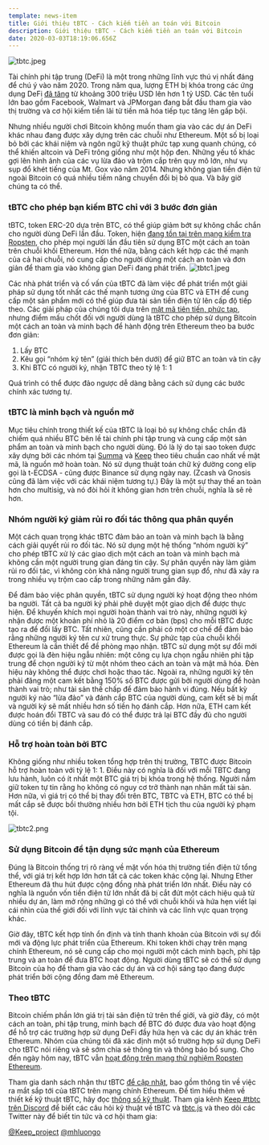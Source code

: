 ```yaml
---
template: news-item
title: Giới thiệu tBTC - Cách kiếm tiền an toán với Bitcoin
description: Giới thiệu tBTC - Cách kiếm tiền an toán với Bitcoin
date: 2020-03-03T18:19:06.656Z
---
```

![tbtc.jpeg](https://images.hive.blog/DQmR1uit5F8eNmYFHz7UXhYG2fArg9MAJFSRDDGUBAtpd1W/tbtc.jpeg)

Tài chính phi tập trung (DeFi) là một trong những lĩnh vực thú vị nhất đáng để chú ý vào năm 2020. Trong năm qua, lượng ETH bị khóa trong các ứng dụng DeFi [đã tăng](https://cointelegraph.com/news/defi-begins-to-move-from-a-sub-niche-market-to-mainstream-finance) từ khoảng 300 triệu USD lên hơn 1 tỷ USD. Các tên tuổi lớn bao gồm Facebook, Walmart và JPMorgan đang bắt đầu tham gia vào thị trường và cơ hội kiếm tiền lãi từ tiền mã hóa tiếp tục tăng lên gấp bội.

Nhưng nhiều người chơi Bitcoin không muốn tham gia vào các dự án DeFi khác nhau đang được xây dựng trên các chuỗi như Ethereum. Một số bị loại bỏ bởi các khái niệm và ngôn ngữ kỹ thuật phức tạp xung quanh chúng, có thể khiến altcoin và DeFi trông giống như một hộp đen. Những yếu tố khác gợi lên hình ảnh của các vụ lừa đảo và trộm cắp trên quy mô lớn, như vụ sụp đổ khét tiếng của Mt. Gox vào năm 2014. Nhưng không gian tiền điện tử ngoài Bitcoin có quá nhiều tiềm năng chuyển đổi bị bỏ qua. Và bây giờ chúng ta có thể. 

### tBTC cho phép bạn kiếm BTC chỉ với 3 bước đơn giản 

tBTC, token ERC-20 dựa trên BTC, có thể giúp giảm bớt sự không chắc chắn cho người dùng DeFi lần đầu. Token, hiện [đang tồn tại trên mạng kiểm tra Ropsten](https://tbtc.network/news/2020-02-14-ropsten), cho phép mọi người lần đầu tiên sử dụng BTC một cách an toàn trên chuỗi khối Ethereum. Hơn thế nữa, bằng cách kết hợp các thế mạnh của cả hai chuỗi, nó cung cấp cho người dùng một cách an toàn và đơn giản để tham gia vào không gian DeFi đang phát triển. 
![tbtc1.jpeg](https://images.hive.blog/DQmQtqcRuwPY8TU4gL5Seh4vbTwr6xormooa1c8d6fReKNF/tbtc1.jpeg)


Các nhà phát triển và cố vấn của tBTC đã làm việc để phát triển một giải pháp sử dụng tốt nhất các thế mạnh tương ứng của BTC và ETH để cung cấp một sản phẩm mới có thể giúp đưa tài sản tiền điện tử lên cấp độ tiếp theo. Các giải pháp của chúng tôi dựa trên [mật mã tiên tiến, phức tạp](https://blog.keep.network/building-bridges-between-blockchains-with-t-ecdsa-keeps-e58d6debb8fd), nhưng điểm mấu chốt đối với người dùng là tBTC cho phép sử dụng Bitcoin một cách an toàn và minh bạch để hành động trên Ethereum theo ba bước đơn giản:
1.	Lấy BTC
2.	Kêu gọi “nhóm ký tên” (giải thích bên dưới) để giữ BTC an toàn và tin cậy 
3.	Khi BTC có người ký, nhận TBTC theo tỷ lệ 1: 1 

Quá trình có thể được đảo ngược dễ dàng bằng cách sử dụng các bước chính xác tương tự.

### tBTC là minh bạch và nguồn mở

Mục tiêu chính trong thiết kế của tBTC là loại bỏ sự không chắc chắn đã chiếm quá nhiều BTC bên lề tài chính phi tập trung và cung cấp một sản phẩm an toàn và minh bạch cho người dùng. Đó là lý do tại sao token được xây dựng bởi các nhóm tại [Summa](https://summa.one/) và [Keep](https://keep.network/) theo tiêu chuẩn cao nhất về mật mã, là nguồn mở hoàn toàn. Nó sử dụng thuật toán chữ ký đường cong elip gọi là t-ECDSA - cũng được Binance sử dụng ngày nay. (Zcash và Gnosis cũng đã làm việc với các khái niệm tương tự.) Đây là một sự thay thế an toàn hơn cho multisig, và nó đòi hỏi ít không gian hơn trên chuỗi, nghĩa là sẽ rẻ hơn.

### Nhóm người ký giảm rủi ro đối tác thông qua phân quyền

Một cách quan trọng khác tBTC đảm bảo an toàn và minh bạch là bằng cách giải quyết rủi ro đối tác. Nó sử dụng một hệ thống “nhóm người ký” cho phép tBTC xử lý các giao dịch một cách an toàn và minh bạch mà không cần một người trung gian đáng tin cậy. Sự phân quyền này làm giảm rủi ro đối tác, vì không còn khả năng người trung gian sụp đổ, như đã xảy ra trong nhiều vụ trộm cao cấp trong những năm gần đây.

Để đảm bảo việc phân quyền, tBTC sử dụng người ký hoạt động theo nhóm ba người. Tất cả ba người ký phải phê duyệt một giao dịch để được thực hiện. Để khuyến khích mọi người hoàn thành vai trò này, những người ký nhận được một khoản phí nhỏ là 20 điểm cơ bản (bps) cho mỗi tBTC được tạo ra để đổi lấy BTC. Tất nhiên, cũng cần phải có một cơ chế để đảm bảo rằng những người ký tên cư xử trung thực. Sự phức tạp của chuỗi khối Ethereum là cần thiết để đề phòng mạo nhận.
tBTC sử dụng một sự đổi mới được gọi là đèn hiệu ngẫu nhiên: một công cụ lựa chọn ngẫu nhiên phi tập trung để chọn người ký từ một nhóm theo cách an toàn và mật mã hóa. Đèn hiệu này không thể được chơi hoặc thao tác. Ngoài ra, những người ký tên phải đăng một cam kết bằng 150% số BTC được gửi bởi người dùng để hoàn thành vai trò; như tài sản thế chấp để đảm bảo hành vi đúng. Nếu bất kỳ người ký nào “lừa đảo” và đánh cắp BTC của người dùng, cam kết sẽ bị mất và người ký sẽ mất nhiều hơn số tiền họ đánh cắp. Hơn nữa, ETH cam kết được hoán đổi TBTC và sau đó có thể được trả lại BTC đầy đủ cho người dùng có tiền bị đánh cắp.

### Hỗ trợ hoàn toàn bởi BTC
Không giống như nhiều token tổng hợp trên thị trường, TBTC được Bitcoin hỗ trợ hoàn toàn với tỷ lệ 1: 1. Điều này có nghĩa là đối với mỗi TBTC đang lưu hành, luôn có ít nhất một BTC giá trị bị khóa trong hệ thống. Người nắm giữ token tự tin rằng họ không có nguy cơ trở thành nạn nhân mất tài sản. Hơn nữa, vì giá trị có thể bị thay đổi trên BTC, TBTC và ETH, BTC có thể bị mất cắp sẽ được bồi thường nhiều hơn bởi ETH tịch thu của người ký phạm tội. 

![tbtc2.png](https://images.hive.blog/DQmTicqubo2t4KK8C1sc1JaLvp1xmVxVPqtABkDQbAefLVG/tbtc2.png)


### Sử dụng Bitcoin để tận dụng sức mạnh của Ethereum

Đúng là Bitcoin thống trị rõ ràng về mặt vốn hóa thị trường tiền điện tử tổng thể, với giá trị kết hợp lớn hơn tất cả các token khác cộng lại. Nhưng Ether Ethereum đã thu hút được cộng đồng nhà phát triển lớn nhất. Điều này có nghĩa là nguồn vốn tiền điện tử lớn nhất đã bị cắt đứt một cách hiệu quả từ nhiều dự án, làm mở rộng những gì có thể với chuỗi khối và hứa hẹn viết lại cái nhìn của thế giới đối với lĩnh vực tài chính và các lĩnh vực quan trọng khác.

Giờ đây, tBTC kết hợp tính ổn định và tính thanh khoản của Bitcoin với sự đổi mới và động lực phát triển của Ethereum. Khi token khởi chạy trên mạng chính Ethereum, nó sẽ cung cấp cho mọi người một cách minh bạch, phi tập trung và an toàn để đưa BTC hoạt động. Người dùng tBTC sẽ có thể sử dụng Bitcoin của họ để tham gia vào các dự án và cơ hội sáng tạo đang được phát triển bởi cộng đồng đam mê Ethereum.

### Theo tBTC

Bitcoin chiếm phần lớn giá trị tài sản điện tử trên thế giới, và giờ đây, có một cách an toàn, phi tập trung, minh bạch để BTC đó được đưa vào hoạt động để hỗ trợ các trường hợp sử dụng DeFi đầy hứa hẹn và các dự án khác trên Ethereum. Nhóm của chúng tôi đã xác định một số trường hợp sử dụng DeFi cho tBTC nói riêng và sẽ sớm chia sẻ thông tin và thông báo bổ sung. Cho đến ngày hôm nay, tBTC vẫn [hoạt động trên mạng thử nghiệm Ropsten Ethereum](https://tbtc.network/news/2020-02-14-ropsten). 

Tham gia danh sách nhận thư tBTC [để cập nhật](https://tbtc.network/#mailing-list), bao gồm thông tin về việc ra 
mắt sắp tới của tBTC trên mạng chính Ethereum. Để tìm hiểu thêm về thiết kế kỹ thuật tBTC, hãy đọc [thông số kỹ thuật](http://docs.keep.network/tbtc/index.pdf). Tham gia kênh [Keep #tbtc trên Discord](https://discord.gg/wYezN7v) để biết các câu hỏi kỹ thuật về tBTC và [tbtc.js](https://tbtc.network/news/2020-02-14-announcing-tbtc-js) và theo dõi các Twitter này để biết tin tức và cơ hội tham gia:

[@Keep_project](http://twitter.com/keep_project)
[@mhluongo](http://twitter.com/mhluongo)
